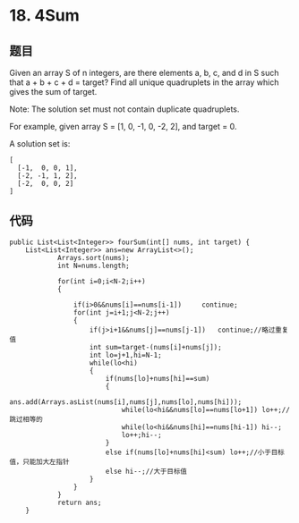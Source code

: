 # 18. 4Sum
## 题目
Given an array S of n integers, are there elements a, b, c, and d in S such that a + b + c + d = target? Find all unique quadruplets in the array which gives the sum of target.

Note: The solution set must not contain duplicate quadruplets.

For example, given array S = [1, 0, -1, 0, -2, 2], and target = 0.

A solution set is:
```
[
  [-1,  0, 0, 1],
  [-2, -1, 1, 2],
  [-2,  0, 0, 2]
]
```
## 代码 

 	public List<List<Integer>> fourSum(int[] nums, int target) {
		List<List<Integer>> ans=new ArrayList<>();
    		    Arrays.sort(nums);
    		    int N=nums.length;
    		   
    		    for(int i=0;i<N-2;i++)
    		    {
    		        
    		        if(i>0&&nums[i]==nums[i-1]) 	continue;
    		        for(int j=i+1;j<N-2;j++)
    		        {
    		            if(j>i+1&&nums[j]==nums[j-1]) 	continue;//略过重复值
    		            int sum=target-(nums[i]+nums[j]);   		      
						int lo=j+1,hi=N-1;
    		            while(lo<hi)
    	            	{
    	                	if(nums[lo]+nums[hi]==sum)
    	                	{
    	                    	ans.add(Arrays.asList(nums[i],nums[j],nums[lo],nums[hi]));
    	                    	while(lo<hi&&nums[lo]==nums[lo+1]) lo++;//跳过相等的
    	                    	while(lo<hi&&nums[hi]==nums[hi-1]) hi--;
    	                    	lo++;hi--;
    	                	}
    	                	else if(nums[lo]+nums[hi]<sum) lo++;//小于目标值，只能加大左指针
    	                	else hi--;//大于目标值
    	            	}
    	        	}
    	    	}
    	    	return ans;
		}